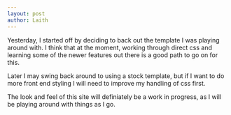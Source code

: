 ```yaml
---
layout: post
author: Laith
---
```


Yesterday, I started off by deciding to back out the template I was playing around with. I think that at the moment, working through direct css and learning some of the newer features out there is a good path to go on for this.

Later I may swing back around to using a stock template, but if I want to do more front end styling I will need to improve my handling of css first. 

The look and feel of this site will definiately be a work in progress, as I will be playing around with things as I go.

